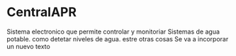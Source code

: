 # CentralAPR
Sistema electronico que permite controlar y monitoriar Sistemas de agua potable.
como detetar niveles de agua. estre otras cosas
Se va a incorporar un nuevo texto
